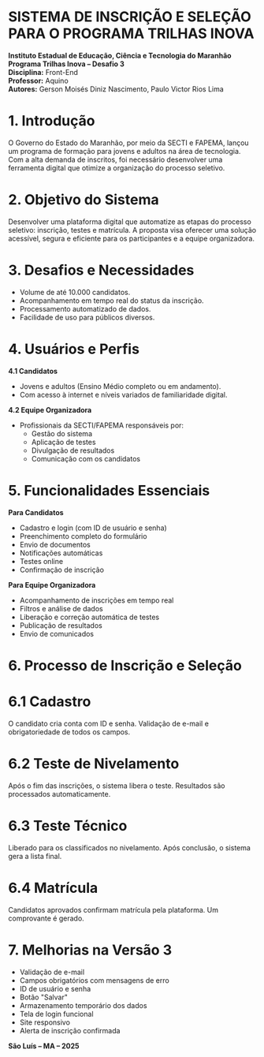 # SISTEMA DE INSCRIÇÃO E SELEÇÃO PARA O PROGRAMA TRILHAS INOVA

**Instituto Estadual de Educação, Ciência e Tecnologia do Maranhão**  
**Programa Trilhas Inova – Desafio 3**  
**Disciplina:** Front-End  
**Professor:** Aquino  
**Autores:** Gerson Moisés Diniz Nascimento, Paulo Victor Rios Lima  


# 1. Introdução

O Governo do Estado do Maranhão, por meio da SECTI e FAPEMA, lançou um programa de formação para jovens e adultos na área de tecnologia. Com a alta demanda de inscritos, foi necessário desenvolver uma ferramenta digital que otimize a organização do processo seletivo.

# 2. Objetivo do Sistema

Desenvolver uma plataforma digital que automatize as etapas do processo seletivo: inscrição, testes e matrícula. A proposta visa oferecer uma solução acessível, segura e eficiente para os participantes e a equipe organizadora.

# 3. Desafios e Necessidades

- Volume de até 10.000 candidatos.
- Acompanhamento em tempo real do status da inscrição.
- Processamento automatizado de dados.
- Facilidade de uso para públicos diversos.

# 4. Usuários e Perfis

 **4.1 Candidatos**

- Jovens e adultos (Ensino Médio completo ou em andamento).  
- Com acesso à internet e níveis variados de familiaridade digital.

 **4.2 Equipe Organizadora**

- Profissionais da SECTI/FAPEMA responsáveis por:  
  - Gestão do sistema  
  - Aplicação de testes  
  - Divulgação de resultados  
  - Comunicação com os candidatos

# 5. Funcionalidades Essenciais

**Para Candidatos**

- Cadastro e login (com ID de usuário e senha)
- Preenchimento completo do formulário
- Envio de documentos
- Notificações automáticas
- Testes online
- Confirmação de inscrição

**Para Equipe Organizadora**

- Acompanhamento de inscrições em tempo real
- Filtros e análise de dados
- Liberação e correção automática de testes
- Publicação de resultados
- Envio de comunicados

# 6. Processo de Inscrição e Seleção

# 6.1 Cadastro

O candidato cria conta com ID e senha. Validação de e-mail e obrigatoriedade de todos os campos.

# 6.2 Teste de Nivelamento

Após o fim das inscrições, o sistema libera o teste. Resultados são processados automaticamente.

# 6.3 Teste Técnico

Liberado para os classificados no nivelamento. Após conclusão, o sistema gera a lista final.

# 6.4 Matrícula

Candidatos aprovados confirmam matrícula pela plataforma. Um comprovante é gerado.

# 7. Melhorias na Versão 3

- Validação de e-mail
- Campos obrigatórios com mensagens de erro
- ID de usuário e senha
- Botão "Salvar"
- Armazenamento temporário dos dados
- Tela de login funcional
- Site responsivo
- Alerta de inscrição confirmada

**São Luís – MA – 2025**

